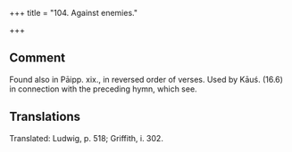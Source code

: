 +++
title = "104. Against enemies."

+++
## Comment
Found also in Pāipp. xix., in reversed order of verses. Used by Kāuś. (16.6) in connection with the preceding hymn, which see.


## Translations
Translated: Ludwig, p. 518; Griffith, i. 302.

